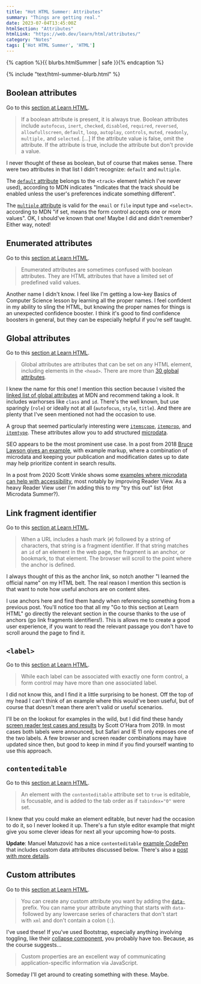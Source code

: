 ```yaml
---
title: "Hot HTML Summer: Attributes"
summary: "Things are getting real."
date: 2023-07-04T13:45:00Z
htmlSection: "Attributes"
htmlLink: "https://web.dev/learn/html/attributes/"
category: "Notes"
tags: ['Hot HTML Summer', 'HTML']
---
```

{% caption %}{{ blurbs.htmlSummer | safe }}{% endcaption %}

{% include "text/html-summer-blurb.html" %}

## Boolean attributes

Go to this [section at Learn HTML](https://web.dev/learn/html/attributes/#boolean-attributes).

> If a boolean attribute is present, it is always true. Boolean attributes include `autofocus`, `inert`, `checked`, `disabled`, `required`, `reversed`, `allowfullscreen`, `default`, `loop`, `autoplay`, `controls`, `muted`, `readonly`, `multiple,` and `selected`. [...] If the attribute value is false, omit the attribute. If the attribute is true, include the attribute but don't provide a value.

I never thought of these as boolean, but of course that makes sense. There were two attributes in that list I didn't recognize: `default` and `multiple`.

The [`default` attribute](https://developer.mozilla.org/en-US/docs/Web/HTML/Element/track#default) belongs to the `<track>` element (which I've never used), according to MDN indicates "Indicates that the track should be enabled unless the user's preferences indicate something different".

The [`multiple` attribute](https://developer.mozilla.org/en-US/docs/Web/HTML/Attributes/multiple) is valid for the `email` or `file` input type and `<select>`. according to MDN "if set, means the form control accepts one or more values". OK, I should've known that one! Maybe I did and didn't remember? Either way, noted!

## Enumerated attributes

Go to this [section at Learn HTML](https://web.dev/learn/html/attributes/#enumerated-attributes).

> Enumerated attributes are sometimes confused with boolean attributes. They are HTML attributes that have a limited set of predefined valid values.

Another name I didn't know. I feel like I'm getting a low-key Basics of Computer Science lesson by learning all the proper names. I feel confident in my ability to sling the HTML, but knowing the proper names for things is an unexpected confidence booster. I think it's good to find confidence boosters in general, but they can be especially helpful if you're self taught. 

## Global attributes

Go to this [section at Learn HTML](https://web.dev/learn/html/attributes/#global-attributes).

> Global attributes are attributes that can be set on any HTML element, including elements in the `<head>`. There are more than [30 global attributes](https://developer.mozilla.org/docs/Web/HTML/Global_attributes#list_of_global_attributes).

I knew the name for this one! I mention this section because I visited the [linked list of global attributes](https://developer.mozilla.org/en-US/docs/Web/HTML/Global_attributes#list_of_global_attributes) at MDN and recommend taking a look. It includes warhorses like `class` and `id`. There's the well known, but use sparingly (`role`) or ideally not at all (`autofocus`, `style`, `title`). And there are plenty that I've seen mentioned not had the occasion to use. 

A group that seemed particularly interesting were [`itemscope`](https://developer.mozilla.org/en-US/docs/Web/HTML/Global_attributes/itemscope), [`itemprop`](https://developer.mozilla.org/en-US/docs/Web/HTML/Global_attributes/itemprop), and [`itemtype`](https://developer.mozilla.org/en-US/docs/Web/HTML/Global_attributes/itemtype). These attributes allow you to add structured [microdata]( https://developer.mozilla.org/en-US/docs/Web/HTML/Microdata).  

SEO appears to be the most prominent use case. In a post from 2018 [Bruce Lawson gives an example](https://brucelawson.co.uk/2018/content-needs-a-publication-date/), with example markup, where a combination of microdata and keeping your publication and modification dates up to date may help prioritize content in search results. 

In a post from 2020 Scott Vinkle shows some [examples where microdata can help with accessibility](https://scottvinkle.me/blogs/work/how-html-microdata-helps-with-accessibility), most notably by improving Reader View. As a heavy Reader View user I'm adding this to my "try this out" list (Hot Microdata Summer?).

## Link fragment identifier

Go to this [section at Learn HTML](https://web.dev/learn/html/attributes/#link-fragment-identifier).

> When a URL includes a hash mark (`#`) followed by a string of characters, that string is a fragment identifier. If that string matches an `id` of an element in the web page, the fragment is an anchor, or bookmark, to that element. The browser will scroll to the point where the anchor is defined.

I always thought of this as the anchor link, so notch another "I learned the official name" on my HTML belt. The real reason I mention this section is that want to note how useful anchors are on content sites. 

I use anchors here and find them handy when referencing something from a previous post. You'll notice too that all my "Go to this section at Learn HTML" go directly the relevant section in the course thanks to the use of anchors (go link fragments identifiers!). This is allows me to create a good user experience, if you want to read the relevant passage you don't have to scroll around the page to find it.

## `<label>`

Go to this [section at Learn HTML](https://web.dev/learn/html/attributes/#lesslabelgreater).

> While each label can be associated with exactly one form control, a form control may have more than one associated label.

I did not know this, and I find it a little surprising to be honest. Off the top of my head I can't think of an example where this would've been useful, but of course that doesn't mean there aren't valid or useful scenarios. 

I'll be on the lookout for examples in the wild, but I did find these handy [screen reader test cases and results](https://scottaohara.github.io/tests/html-inputs/double-label.html) by Scott O'Hara from 2019. In most cases both labels were announced, but Safari and IE 11 only exposes one of the two labels. A few browser and screen reader combinations may have updated since then, but good to keep in mind if you find yourself wanting to use this approach.

## `contenteditable`

Go to this [section at Learn HTML](https://web.dev/learn/html/attributes/#contenteditable).

> An element with the `contenteditable` attribute set to `true` is editable, is focusable, and is added to the tab order as if `tabindex="0"` were set.

I knew that you could make an element editable, but never had the occasion to do it, so I never looked it up. There's a fun style editor example that might give you some clever ideas for next all your upcoming how-to posts.

**Update**: Manuel Matuzović has a nice `contenteditable` [example CodePen](https://codepen.io/matuzo/pen/YzaoRLJ) that includes custom data attributes discussed below. There's also a [post with more details](https://www.matuzo.at/blog/2022/counting-children/).

## Custom attributes

Go to this [section at Learn HTML](https://web.dev/learn/html/attributes/#custom-attributes).

> You can create any custom attribute you want by adding the [`data-`](https://developer.mozilla.org/docs/Web/HTML/Global_attributes/data-*) prefix. You can name your attribute anything that starts with `data-` followed by any lowercase series of characters that don't start with `xml` and don't contain a colon (`:`).

I've used these! If you've used Bootstrap, especially anything involving toggling, like their [collapse component](https://getbootstrap.com/docs/5.3/components/collapse/), you probably have too. Because, as the course suggests...

> Custom properties are an excellent way of communicating application-specific information via JavaScript.

Someday I'll get around to creating something with these. Maybe.

